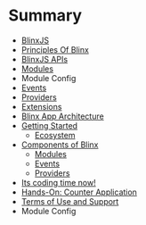 # Summary

* [BlinxJS](blinxjs.md)
* [Principles Of Blinx](principles.md)
* [BlinxJS APIs](blinxjs-apis.md)
* [Modules](modules.md)
* Module Config
* [Events](events.md)
* [Providers](providers.md)
* [Extensions](extensions.md)
* [Blinx App Architecture](blinx-methods.md)
* [Getting Started](README.md)
  * [Ecosystem](ecosystem.md)
* [Components of Blinx](chapter1.md)
  * [Modules](modules.md)
  * [Events](events.md)
  * [Providers](providers.md)
* [Its coding time now!](its-coding-time-now!.md)
* [Hands-On: Counter Application](hands-on-counter-application.md)
* [Terms of Use and Support](tou.md)
* Module Config


